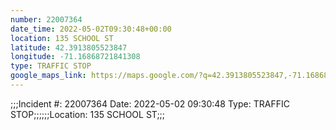 ```yaml
---
number: 22007364
date_time: 2022-05-02T09:30:48+00:00
location: 135 SCHOOL ST
latitude: 42.3913805523847
longitude: -71.16868721841308
type: TRAFFIC STOP
google_maps_link: https://maps.google.com/?q=42.3913805523847,-71.16868721841308
---
```


;;;Incident #: 22007364   Date: 2022-05-02 09:30:48   Type: TRAFFIC STOP;;;;;;Location: 135 SCHOOL ST;;;
